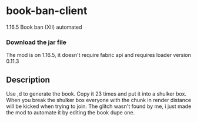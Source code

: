 # book-ban-client
1.16.5 Book ban (XII) automated

### Download the jar file
The mod is on 1.16.5, it doesn't require fabric api and requires loader version 0.11.3

## Description
Use ,d to generate the book. Copy it 23 times and put it into a shulker box.
When you break the shulker box everyone with the chunk in render distance will be kicked when trying to join.
The glitch wasn't found by me, i just made the mod to automate it by editing the book dupe one.
